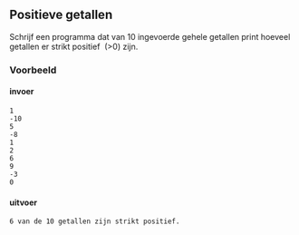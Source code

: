 ## Positieve getallen

Schrijf een programma dat van 10 ingevoerde gehele getallen print hoeveel getallen er strikt positief  (>0) zijn.

### Voorbeeld

#### invoer

```console?lang=python&prompt=>>>
1
-10
5
-8
1
2
6
9
-3
0

```

#### uitvoer

```console?lang=python&prompt=>>>
6 van de 10 getallen zijn strikt positief.
```
